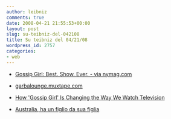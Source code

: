 ```yaml
---
author: leibniz
comments: true
date: 2008-04-21 21:55:53+00:00
layout: post
slug: su-teibniz-del-042108
title: Su teibniz del 04/21/08
wordpress_id: 2757
categories:
- web
---
```




  * [Gossip Girl: Best. Show. Ever. - via nymag.com](http://feeds.feedburner.com/~r/teibniz/~3/274792270/32427322)


  * [garbalounge.muxtape.com](http://feeds.feedburner.com/~r/teibniz/~3/274790393/32426342)


  * [How 'Gossip Girl' Is Changing the Way We Watch Television](http://feeds.feedburner.com/~r/teibniz/~3/274785927/32426086)


  * [Australia, ha un figlio da sua figlia](http://feeds.feedburner.com/~r/teibniz/~3/274591846/32397585)


